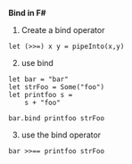 **Bind in F#**


1.  Create a bind operator

```
let (>>=) x y = pipeInto(x,y)

```
2.  use  bind 

```
let bar = "bar"
let strFoo = Some("foo")
let printfoo s = 
    s + "foo"

bar.bind printfoo strFoo

```
3.  use the bind operator

```
bar >>== printfoo strFoo

```
